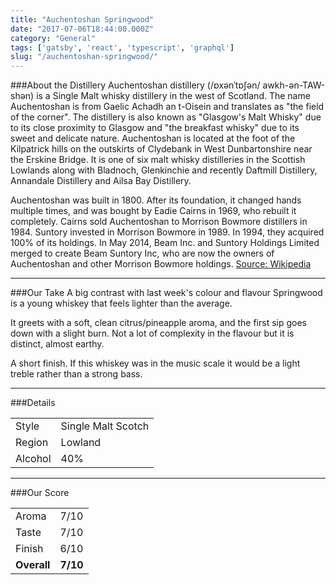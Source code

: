 ```yaml
---
title: "Auchentoshan Springwood"
date: "2017-07-06T18:44:00.000Z"
category: "General"
tags: ['gatsby', 'react', 'typescript', 'graphql']
slug: "/auchentoshan-springwood/"
---
```

###About the Distillery
Auchentoshan distillery (/ɒxənˈtɒʃən/ awkh-ən-TAW-shən) is a Single Malt whisky distillery in the west of Scotland. The name Auchentoshan is from Gaelic Achadh an t-Oisein and translates as "the field of the corner". The distillery is also known as "Glasgow's Malt Whisky" due to its close proximity to Glasgow and "the breakfast whisky" due to its sweet and delicate nature. Auchentoshan is located at the foot of the Kilpatrick hills on the outskirts of Clydebank in West Dunbartonshire near the Erskine Bridge. It is one of six malt whisky distilleries in the Scottish Lowlands along with Bladnoch, Glenkinchie and recently Daftmill Distillery, Annandale Distillery and Ailsa Bay Distillery.

Auchentoshan was built in 1800. After its foundation, it changed hands multiple times, and was bought by Eadie Cairns in 1969, who rebuilt it completely. Cairns sold Auchentoshan to Morrison Bowmore distillers in 1984. Suntory invested in Morrison Bowmore in 1989. In 1994, they acquired 100% of its holdings. In May 2014, Beam Inc. and Suntory Holdings Limited merged to create Beam Suntory Inc, who are now the owners of Auchentoshan and other Morrison Bowmore holdings.
[Source: Wikipedia](https://en.wikipedia.org/wiki/Auchentoshan_distillery)

---

###Our Take
A big contrast with last week's colour and flavour Springwood is a young whiskey that feels lighter than the average.

It greets with a soft, clean citrus/pineapple aroma, and the first sip goes down with a slight burn. Not a lot of complexity in the flavour but it is distinct, almost earthy.

A short finish. If this whiskey was in the music scale it would be a light treble rather than a strong bass.

---

###Details
<table>  
<tr>  
<td class="grey">Style</td><td>Single Malt Scotch</td>  
</tr>  
<tr>  
<td class="grey">Region</td><td>Lowland</td>  
</tr>  
<tr>  
<td class="grey">Alcohol</td><td>40%</td>  
</tr>  
</table>


---

###Our Score
<table class="score-table">  
<tr>  
<td class="grey">Aroma</td><td>7/10</td>  
</tr>  
<tr>  
<td class="grey">Taste</td><td>7/10</td>  
</tr>  
<tr>  
<td class="grey">Finish</td><td>6/10</td>  
</tr>  
<tr>  
<td class="grey"><strong>Overall</strong></td><td><strong>7/10</strong></td>  
</tr>  
</table>
    